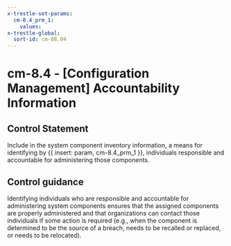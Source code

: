 ```yaml
---
x-trestle-set-params:
  cm-8.4_prm_1:
    values:
x-trestle-global:
  sort-id: cm-08.04
---
```


# cm-8.4 - \[Configuration Management\] Accountability Information

## Control Statement

Include in the system component inventory information, a means for identifying by {{ insert: param, cm-8.4_prm_1 }}, individuals responsible and accountable for administering those components.

## Control guidance

Identifying individuals who are responsible and accountable for administering system components ensures that the assigned components are properly administered and that organizations can contact those individuals if some action is required (e.g., when the component is determined to be the source of a breach, needs to be recalled or replaced, or needs to be relocated).
